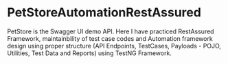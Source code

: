 # PetStoreAutomationRestAssured
PetStore is the Swagger UI demo API. 
Here I have practiced RestAssured Framework, maintainbility of test case codes and Automation framework design using proper structure (API Endpoints, TestCases, Payloads - POJO, Utilities, Test Data and Reports) using TestNG Framework.
